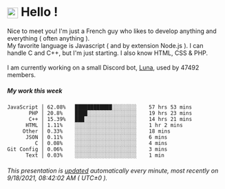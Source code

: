 # <img src="https://64.media.tumblr.com/a77fe63f35eafbe14be38765babf1cb2/ec4eb63d77592970-8f/s1280x1920/cb3343c17d8b4e6010ca747520d078d3dba9ac25.gif" style="vertical-align:middle" width="25px"> Hello !
Nice to meet you! I'm just a French guy who likes to develop anything and everything ( often anything ). <br/>My favorite language is Javascript ( and by extension Node.js ). I can handle C and C++, but I'm just starting. I also know HTML, CSS & PHP.<br/><br/>
I am currently working on a small Discord bot, [Luna](https://github.com/Asgarrrr/Luna), used by 47492 members.<br/>
##### My work this week<br/>
```
JavaScript │ 62.08%   ████████████░░░░░░░░    57 hrs 53 mins
       PHP │ 20.8%    ████░░░░░░░░░░░░░░░░    19 hrs 23 mins
       C++ │ 15.39%   ███░░░░░░░░░░░░░░░░░    14 hrs 21 mins
      HTML │ 1.11%    ░░░░░░░░░░░░░░░░░░░░    1 hr 2 mins
     Other │ 0.33%    ░░░░░░░░░░░░░░░░░░░░    18 mins
      JSON │ 0.11%    ░░░░░░░░░░░░░░░░░░░░    6 mins
         C │ 0.08%    ░░░░░░░░░░░░░░░░░░░░    4 mins
Git Config │ 0.06%    ░░░░░░░░░░░░░░░░░░░░    3 mins
      Text │ 0.03%    ░░░░░░░░░░░░░░░░░░░░    1 min
```
###### This presentation is [updated](https://github.com/Asgarrrr) automatically every minute, most recently on 9/18/2021, 08:42:02 AM ( UTC±0 ).